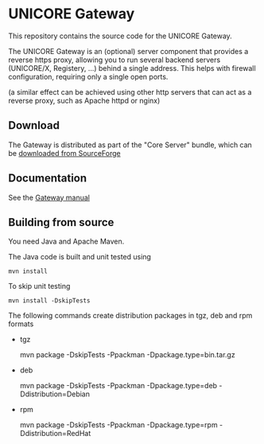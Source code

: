 # UNICORE Gateway

This repository contains the source code for the UNICORE Gateway.

The UNICORE Gateway is an (optional) server component that
provides a reverse https proxy, allowing you to run several backend
servers (UNICORE/X, Registery, ...) behind a single address.
This helps with firewall configuration, requiring only a single open ports.

(a similar effect can be achieved using other http servers that can
act as a reverse proxy, such as Apache httpd or nginx)


## Download


The Gateway is distributed as part of the "Core Server" bundle, which can be 
[downloaded from SourceForge](https://sourceforge.net/projects/unicore/files/Servers/Core)

## Documentation

See the [Gateway manual](https://unicore-docs.readthedocs.io/en/latest/admin-docs/gateway/index.html)

## Building from source

You need Java and Apache Maven.

The Java code is built and unit tested using

    mvn install

To skip unit testing

    mvn install -DskipTests

The following commands create distribution packages
in tgz, deb and rpm formats


 * tgz

    mvn package -DskipTests -Ppackman -Dpackage.type=bin.tar.gz

 * deb

    mvn package -DskipTests -Ppackman -Dpackage.type=deb -Ddistribution=Debian

 * rpm

    mvn package -DskipTests -Ppackman -Dpackage.type=rpm -Ddistribution=RedHat

